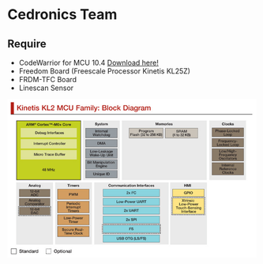 # Cedronics Team

## Require

- CodeWarrior for MCU 10.4 [Download here!](https://drive.google.com/open?id=1CAAZywCCLJJJ9dUxb6GMovbbtYWvdGv3)
- Freedom Board (Freescale Processor Kinetis KL25Z)
- FRDM-TFC Board
- Linescan Sensor

![Kinetis KL2 MCU Family](kinetis-kl2-mcu-family.jpg)